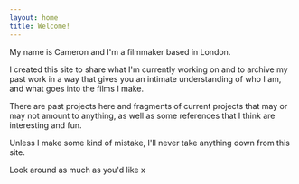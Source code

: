 ```yaml
---
layout: home
title: Welcome!
---
```


My name is Cameron and I'm a filmmaker based in London.

I created this site to share what I'm currently working on and to archive my past work in a way that gives you an intimate understanding of who I am, and what goes into the films I make.

There are past projects here and fragments of current projects that may or may not amount to anything, as well as some references that I think are interesting and fun.

Unless I make some kind of mistake, I'll never take anything down from this site.

Look around as much as you'd like x
